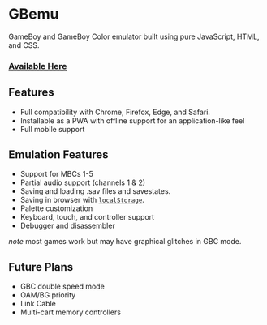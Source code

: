 # GBemu
 GameBoy and GameBoy Color emulator built using pure JavaScript, HTML, and CSS. 

### [Available Here](https://itIsBrando.github.io/GBemu)
 
## Features
 - Full compatibility with Chrome, Firefox, Edge, and Safari.
 - Installable as a PWA with offline support for an application-like feel
 - Full mobile support

## Emulation Features
 - Support for MBCs 1-5
 - Partial audio support (channels 1 & 2)
 - Saving and loading .sav files and savestates.
 - Saving in browser with [`localStorage`](https://developer.mozilla.org/en-US/docs/Web/API/Window/localStorage).
 - Palette customization
 - Keyboard, touch, and controller support
 - Debugger and disassembler

 *note* most games work but may have graphical glitches in GBC mode.


 ## Future Plans
  - GBC double speed mode
  - OAM/BG priority
  - Link Cable
  - Multi-cart memory controllers

